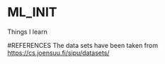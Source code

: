 # ML_INIT
Things I learn

#REFERENCES
The data sets have been taken from https://cs.joensuu.fi/sipu/datasets/
